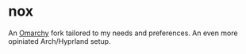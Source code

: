 # nox

An [Omarchy](https://github.com/basecamp/omarchy) fork tailored to my needs and preferences. An even more opiniated Arch/Hyprland setup.